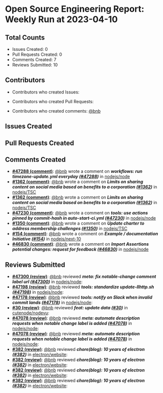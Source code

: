 # Open Source Engineering Report: Weekly Run at 2023-04-10

## Total Counts

* Issues Created: 0
* Pull Requests Created: 0
* Comments Created: 7
* Reviews Submitted: 10

## Contributors

* Contributors who created Issues: 

* Contributors who created Pull Requests: 

* Contributors who created comments: [@bnb](https://github.com/bnb)

## Issues Created



## Pull Requests Created



## Comments Created

* **[#47288 (comment)](https://github.com/nodejs/node/pull/47288#issuecomment-1489135259)**: [@bnb](https://github.com/bnb) wrote a comment on _**workflows: run timezone-update.yml everyday ([#47288](https://github.com/nodejs/node/pull/47288))**_ in [nodejs/node](https://github.com/nodejs/node)
* **[#1362 (comment)](https://github.com/nodejs/TSC/issues/1362#issuecomment-1484002715)**: [@bnb](https://github.com/bnb) wrote a comment on _**Limits on sharing content on social media based on benefits to a corporation ([#1362](https://github.com/nodejs/TSC/issues/1362))**_ in [nodejs/TSC](https://github.com/nodejs/TSC)
* **[#1362 (comment)](https://github.com/nodejs/TSC/issues/1362#issuecomment-1484001124)**: [@bnb](https://github.com/bnb) wrote a comment on _**Limits on sharing content on social media based on benefits to a corporation ([#1362](https://github.com/nodejs/TSC/issues/1362))**_ in [nodejs/TSC](https://github.com/nodejs/TSC)
* **[#47230 (comment)](https://github.com/nodejs/node/pull/47230#issuecomment-1481159144)**: [@bnb](https://github.com/bnb) wrote a comment on _**tools: use actions pinned by commit-hash in auto-start-ci.yml ([#47230](https://github.com/nodejs/node/pull/47230))**_ in [nodejs/node](https://github.com/nodejs/node)
* **[#1350 (comment)](https://github.com/nodejs/TSC/pull/1350#issuecomment-1473879823)**: [@bnb](https://github.com/bnb) wrote a comment on _**Update charter to address membership challenges ([#1350](https://github.com/nodejs/TSC/pull/1350))**_ in [nodejs/TSC](https://github.com/nodejs/TSC)
* **[#154 (comment)](https://github.com/nodejs/next-10/issues/154#issuecomment-1467209101)**: [@bnb](https://github.com/bnb) wrote a comment on _**Example / documentation Initiative ([#154](https://github.com/nodejs/next-10/issues/154))**_ in [nodejs/next-10](https://github.com/nodejs/next-10)
* **[#46830 (comment)](https://github.com/nodejs/node/issues/46830#issuecomment-1451334615)**: [@bnb](https://github.com/bnb) wrote a comment on _**Import Assertions potential changes: request for feedback ([#46830](https://github.com/nodejs/node/issues/46830))**_ in [nodejs/node](https://github.com/nodejs/node)

## Reviews Submitted

* **[#47300 (review)](https://github.com/nodejs/node/pull/47300#pullrequestreview-1363764720)**: [@bnb](https://github.com/bnb) reviewed _**meta: fix notable-change comment label url ([#47300](https://github.com/nodejs/node/pull/47300))**_ in [nodejs/node](https://github.com/nodejs/node): 
* **[#47198 (review)](https://github.com/nodejs/node/pull/47198#pullrequestreview-1354580951)**: [@bnb](https://github.com/bnb) reviewed _**tools: standardize update-llhttp.sh ([#47198](https://github.com/nodejs/node/pull/47198))**_ in [nodejs/node](https://github.com/nodejs/node): 
* **[#47178 (review)](https://github.com/nodejs/node/pull/47178#pullrequestreview-1349820745)**: [@bnb](https://github.com/bnb) reviewed _**tools: notify on Slack when invalid commit lands ([#47178](https://github.com/nodejs/node/pull/47178))**_ in [nodejs/node](https://github.com/nodejs/node): 
* **[#30 (review)](https://github.com/cutenode/nodevu/pull/30#pullrequestreview-1345939665)**: [@bnb](https://github.com/bnb) reviewed _**feat: update data ([#30](https://github.com/cutenode/nodevu/pull/30))**_ in [cutenode/nodevu](https://github.com/cutenode/nodevu): 
* **[#47078 (review)](https://github.com/nodejs/node/pull/47078#pullrequestreview-1343735433)**: [@bnb](https://github.com/bnb) reviewed _**meta: automate description requests when notable change label is added ([#47078](https://github.com/nodejs/node/pull/47078))**_ in [nodejs/node](https://github.com/nodejs/node): 
* **[#47078 (review)](https://github.com/nodejs/node/pull/47078#pullrequestreview-1343719833)**: [@bnb](https://github.com/bnb) reviewed _**meta: automate description requests when notable change label is added ([#47078](https://github.com/nodejs/node/pull/47078))**_ in [nodejs/node](https://github.com/nodejs/node): 
* **[#382 (review)](https://github.com/electron/website/pull/382#pullrequestreview-1338486343)**: [@bnb](https://github.com/bnb) reviewed _**chore(blog): 10 years of electron ([#382](https://github.com/electron/website/pull/382))**_ in [electron/website](https://github.com/electron/website): 
* **[#382 (review)](https://github.com/electron/website/pull/382#pullrequestreview-1338482529)**: [@bnb](https://github.com/bnb) reviewed _**chore(blog): 10 years of electron ([#382](https://github.com/electron/website/pull/382))**_ in [electron/website](https://github.com/electron/website): 
* **[#382 (review)](https://github.com/electron/website/pull/382#pullrequestreview-1338480899)**: [@bnb](https://github.com/bnb) reviewed _**chore(blog): 10 years of electron ([#382](https://github.com/electron/website/pull/382))**_ in [electron/website](https://github.com/electron/website): 
* **[#382 (review)](https://github.com/electron/website/pull/382#pullrequestreview-1338479991)**: [@bnb](https://github.com/bnb) reviewed _**chore(blog): 10 years of electron ([#382](https://github.com/electron/website/pull/382))**_ in [electron/website](https://github.com/electron/website): 